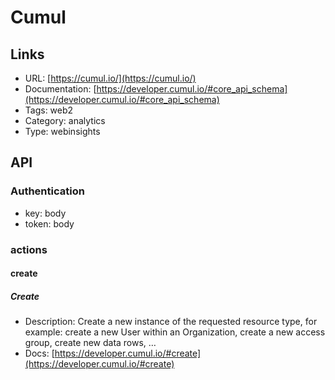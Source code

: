 # Cumul

## Links

* URL: [https://cumul.io/](https://cumul.io/)
* Documentation: [https://developer.cumul.io/#core_api_schema](https://developer.cumul.io/#core_api_schema)
* Tags: web2
* Category: analytics
* Type: webinsights

## API

### Authentication

* key: body
* token: body

### actions

#### create

##### Create

* Description: Create a new instance of the requested resource type, for example: create a new User within an Organization, create a new access group, create new data rows, …
* Docs: [https://developer.cumul.io/#create](https://developer.cumul.io/#create)
